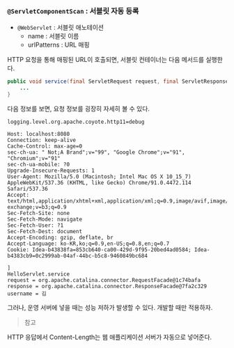 ### `@ServletComponentScan` : 서블릿 자동 등록

- `@WebServlet` : 서블릿 애노테이션
    - name : 서블릿 이름
    - urlPatterns : URL 매핑
    

HTTP 요청을 통해 매핑된 URL이 호출되면, 서블릿 컨테이너는 다음 메서드를 실행한다.
```java
public void service(final ServletRequest request, final ServletResponse response) throws ServletException, IOException {
    ...
}
```

다음 정보를 보면, 요청 정보를 굉장히 자세히 볼 수 있다.
```
logging.level.org.apache.coyote.http11=debug
```

```text
Host: localhost:8080
Connection: keep-alive
Cache-Control: max-age=0
sec-ch-ua: " Not;A Brand";v="99", "Google Chrome";v="91", "Chromium";v="91"
sec-ch-ua-mobile: ?0
Upgrade-Insecure-Requests: 1
User-Agent: Mozilla/5.0 (Macintosh; Intel Mac OS X 10_15_7) AppleWebKit/537.36 (KHTML, like Gecko) Chrome/91.0.4472.114 Safari/537.36
Accept: text/html,application/xhtml+xml,application/xml;q=0.9,image/avif,image/webp,image/apng,*/*;q=0.8,application/signed-exchange;v=b3;q=0.9
Sec-Fetch-Site: none
Sec-Fetch-Mode: navigate
Sec-Fetch-User: ?1
Sec-Fetch-Dest: document
Accept-Encoding: gzip, deflate, br
Accept-Language: ko-KR,ko;q=0.9,en-US;q=0.8,en;q=0.7
Cookie: Idea-b43838fa=853cb640-ca00-429d-9f95-20bed4ad0584; Idea-b4383cb9=0c2999ab-04af-44bc-b5c8-9460849bc684

]
HelloServlet.service
request = org.apache.catalina.connector.RequestFacade@1c74bafa
response = org.apache.catalina.connector.ResponseFacade@7fa2c329
username = 김
```
그러나, 운영 서버에 넣을 때는 성능 저하가 발생할 수 있다. 개발할 때만 적용하자.

> 참고

HTTP 응답에서 Content-Length는 웹 애플리케이션 서버가 자동으로 넣어준다.


